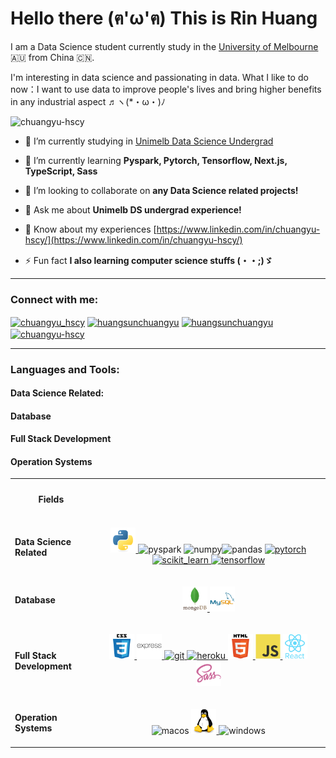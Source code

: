 # Hello there (ฅ'ω'ฅ) This is Rin Huang

I am a Data Science student currently study in the [University of Melbourne](https://www.unimelb.edu.au/) 🇦🇺 from China 🇨🇳.

I'm interesting in data science and passionating in data. What I like to do now：I want to use data to improve people's lives and bring higher benefits in any industrial aspect ♬ヽ(*・ω・)ﾉ

<p align="left"> <img src="https://komarev.com/ghpvc/?username=chuangyu-hscy&label=Profile%20views&color=0e75b6&style=flat" alt="chuangyu-hscy" /> </p>

- 🔭 I’m currently studying in [Unimelb Data Science Undergrad](https://study.unimelb.edu.au/find/courses/major/data-science/)

- 🌱 I’m currently learning **Pyspark, Pytorch, Tensorflow, Next.js, TypeScript, Sass**

- 👯 I’m looking to collaborate on **any Data Science related projects!**

- 💬 Ask me about **Unimelb DS undergrad experience!**

- 📄 Know about my experiences [https://www.linkedin.com/in/chuangyu-hscy/](https://www.linkedin.com/in/chuangyu-hscy/)

- ⚡ Fun fact **I also learning computer science stuffs (・・;)ゞ**

---

<h3 align="left">Connect with me:</h3>
<p align="left">
<a href="https://twitter.com/chuangyu_hscy" target="blank"><img align="center" src="https://raw.githubusercontent.com/rahuldkjain/github-profile-readme-generator/master/src/images/icons/Social/twitter.svg" alt="chuangyu_hscy" height="30" width="40" /></a>
<a href="https://linkedin.com/in/huangsunchuangyu" target="blank"><img align="center" src="https://raw.githubusercontent.com/rahuldkjain/github-profile-readme-generator/master/src/images/icons/Social/linked-in-alt.svg" alt="huangsunchuangyu" height="30" width="40" /></a>
<a href="https://fb.com/huangsunchuangyu" target="blank"><img align="center" src="https://raw.githubusercontent.com/rahuldkjain/github-profile-readme-generator/master/src/images/icons/Social/facebook.svg" alt="huangsunchuangyu" height="30" width="40" /></a>
<a href="https://instagram.com/chuangyu-hscy" target="blank"><img align="center" src="https://raw.githubusercontent.com/rahuldkjain/github-profile-readme-generator/master/src/images/icons/Social/instagram.svg" alt="chuangyu-hscy" height="30" width="40" /></a>
</p>

---

<h3 align="left">Languages and Tools:</h3>

#### Data Science Related:


#### Database


#### Full Stack Development



#### Operation Systems



<table align='center'>
 <tr>
  <th><h4>Fields</h4></th>
  <th><img width="882" height="1"></th>
 </tr>
  <tr>
    <td><h4>Data Science Related</h4></td>
    <td><p align="center">  <a href="https://www.python.org" target="_blank"> <img src="https://raw.githubusercontent.com/devicons/devicon/master/icons/python/python-original.svg" alt="python" width="40" height="40"/> </a><img src="https://upload.wikimedia.org/wikipedia/commons/thumb/f/f3/Apache_Spark_logo.svg/1280px-Apache_Spark_logo.svg.png" alt="pyspark" width="80" height="40"/> <img src="https://user-images.githubusercontent.com/98330/63813335-20cd4b80-c8e2-11e9-9c04-e4dbf7285aa1.png" alt="numpy" width="40" height="40"/><img src="https://upload.wikimedia.org/wikipedia/commons/thumb/2/22/Pandas_mark.svg/1200px-Pandas_mark.svg.png" alt="pandas" width="40" height="40"/> <a href="https://pytorch.org/" target="_blank"> <img src="https://www.vectorlogo.zone/logos/pytorch/pytorch-icon.svg" alt="pytorch" width="40" height="40"/> </a>  <a href="https://scikit-learn.org/" target="_blank"> <img src="https://upload.wikimedia.org/wikipedia/commons/0/05/Scikit_learn_logo_small.svg" alt="scikit_learn" width="40" height="40"/> </a> <a href="https://www.tensorflow.org" target="_blank"> <img src="https://www.vectorlogo.zone/logos/tensorflow/tensorflow-icon.svg" alt="tensorflow" width="40" height="40"/> </a> </p></td>

  </tr>
  <tr>
    <td><h4>Database</h4></td>
    <td><p align="center"><a href="https://www.mongodb.com/" target="_blank"> <img src="https://raw.githubusercontent.com/devicons/devicon/master/icons/mongodb/mongodb-original-wordmark.svg" alt="mongodb" width="40" height="40"/> </a> <a href="https://www.mysql.com/" target="_blank"> <img src="https://raw.githubusercontent.com/devicons/devicon/master/icons/mysql/mysql-original-wordmark.svg" alt="mysql" width="40" height="40"/> </a></p></td>
  </tr>
  
  </tr>
  <tr>
    <td><h4>Full Stack Development</h4></td>
    <td><p align="center"> <a href="https://www.w3schools.com/css/" target="_blank"> <img src="https://raw.githubusercontent.com/devicons/devicon/master/icons/css3/css3-original-wordmark.svg" alt="css3" width="40" height="40"/> </a> <a href="https://expressjs.com" target="_blank"> <img src="https://raw.githubusercontent.com/devicons/devicon/master/icons/express/express-original-wordmark.svg" alt="express" width="40" height="40"/> </a> <a href="https://git-scm.com/" target="_blank"> <img src="https://www.vectorlogo.zone/logos/git-scm/git-scm-icon.svg" alt="git" width="40" height="40"/> </a> <a href="https://heroku.com" target="_blank"> <img src="https://www.vectorlogo.zone/logos/heroku/heroku-icon.svg" alt="heroku" width="40" height="40"/> </a> <a href="https://www.w3.org/html/" target="_blank"> <img src="https://raw.githubusercontent.com/devicons/devicon/master/icons/html5/html5-original-wordmark.svg" alt="html5" width="40" height="40"/> </a> <a href="https://developer.mozilla.org/en-US/docs/Web/JavaScript" target="_blank"> <img src="https://raw.githubusercontent.com/devicons/devicon/master/icons/javascript/javascript-original.svg" alt="javascript" width="40" height="40"/><a href="https://reactjs.org/" target="_blank"> <img src="https://raw.githubusercontent.com/devicons/devicon/master/icons/react/react-original-wordmark.svg" alt="react" width="40" height="40"/> </a> <a href="https://sass-lang.com" target="_blank"> <img src="https://raw.githubusercontent.com/devicons/devicon/master/icons/sass/sass-original.svg" alt="sass" width="40" height="40"/> </a></p> </td>
  </tr>
  
  </tr>
  <tr>
    <td><h4>Operation Systems</h4></td>
    <td><p align="center"><img src="https://upload.wikimedia.org/wikipedia/commons/c/c9/Finder_Icon_macOS_Big_Sur.png" alt="macos" width="40" height="40"/> <a href="https://www.linux.org/" target="_blank"> <img src="https://raw.githubusercontent.com/devicons/devicon/master/icons/linux/linux-original.svg" alt="linux" width="40" height="40"/> </a> <img src="https://upload.wikimedia.org/wikipedia/commons/c/c7/Windows_logo_-_2012.png" alt="windows" width="35" height="40"/></p></td>
  </tr>
</table>


<!-- ---

<p><img align="center" src="https://github-readme-stats.vercel.app/api/top-langs?username=chuangyu-hscy&show_icons=true&locale=en&layout=compact" alt="chuangyu-hscy" /></p>

<p>&nbsp;<img align="center" src="https://github-readme-stats.vercel.app/api?username=chuangyu-hscy&show_icons=true&locale=en" alt="chuangyu-hscy" /></p>

<p><img align="center" src="https://github-readme-streak-stats.herokuapp.com/?user=chuangyu-hscy&" alt="chuangyu-hscy" /></p>
 -->
